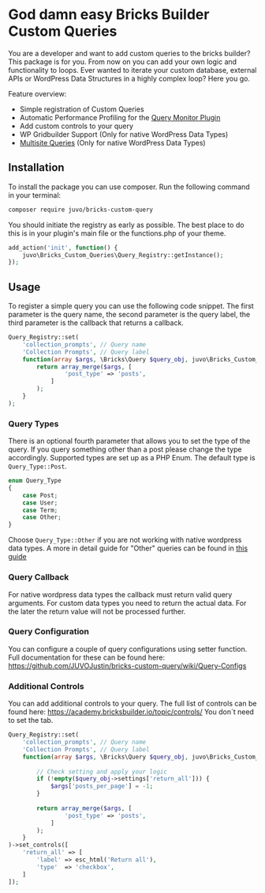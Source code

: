 # God damn easy Bricks Builder Custom Queries

You are a developer and want to add custom queries to the bricks builder? This package is for you. From now on you
can add your own logic and functionality to loops. Ever wanted to iterate your custom database, external APIs or WordPress Data Structures in a highly complex loop? Here you go.

Feature overview:

- Simple registration of Custom Queries
- Automatic Performance Profiling for the [Query Monitor Plugin](https://de.wordpress.org/plugins/query-monitor/)
- Add custom controls to your query
- WP Gridbuilder Support (Only for native WordPress Data Types)
- [Multisite Queries](https://github.com/JUVOJustin/bricks-custom-query/wiki/Query-Configs#multisite-control]) (Only for native WordPress Data Types)

## Installation

To install the package you can use composer. Run the following command in your terminal:

```bash
composer require juvo/bricks-custom-query
```

You should initiate the registry as early as possible. The best place to do this is in your plugin's main file or the
functions.php of your theme.

```php
add_action('init', function() {
    juvo\Bricks_Custom_Queries\Query_Registry::getInstance();
});
```

## Usage

To register a simple query you can use the following code snippet. The first parameter is the query name, the second
parameter is the query label, the third parameter is the callback that returns a callback.

```php
Query_Registry::set(
    'collection_prompts', // Query name
    'Collection Prompts', // Query label
    function(array $args, \Bricks\Query $query_obj, juvo\Bricks_Custom_Queries\Query $query) { // Callback for query args
        return array_merge($args, [
                'post_type' => 'posts',
            ]
        );
    }
);
```

### Query Types

There is an optional fourth parameter that allows you to set the type of the query. If you query something other than a
post please change the type accordingly. Supported types are set up as a PHP Enum. The default type
is `Query_Type::Post`.

```php
enum Query_Type
{
    case Post;
    case User;
    case Term;
    case Other;
}
```

Choose `Query_Type::Other` if you are not working with native wordpress data types. A more in detail guide for "Other" queries can be found in [this guide](https://github.com/JUVOJustin/bricks-custom-query/wiki/Queries-of-type-%22Other%22)

### Query Callback

For native wordpress data types the callback must return valid query arguments. For custom data types you need to return
the actual data. For the later the return value will not be processed further.

### Query Configuration
You can configure a couple of query configurations using setter function. Full documentation for these can be found here:
https://github.com/JUVOJustin/bricks-custom-query/wiki/Query-Configs


### Additional Controls
You can add additional controls to your query. The full list of controls can be found here: https://academy.bricksbuilder.io/topic/controls/
You don´t need to set the tab.

```php
Query_Registry::set(
    'collection_prompts', // Query name
    'Collection Prompts', // Query label
    function(array $args, \Bricks\Query $query_obj, juvo\Bricks_Custom_Queries\Query $query) { // Callback for query args
        
        // Check setting and apply your logic
        if (!empty($query_obj->settings['return_all'])) {
            $args['posts_per_page'] = -1;
        }
        
        return array_merge($args, [
                'post_type' => 'posts',
            ]
        );
    }
)->set_controls([
    'return_all' => [
        'label' => esc_html('Return all'),
        'type'  => 'checkbox',
    ]
]);
```

